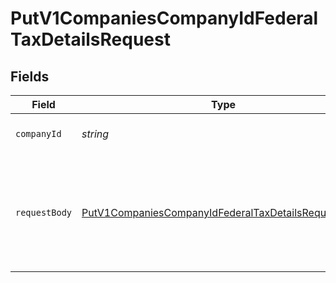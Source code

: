 # PutV1CompaniesCompanyIdFederalTaxDetailsRequest


## Fields

| Field                                                                                                                                 | Type                                                                                                                                  | Required                                                                                                                              | Description                                                                                                                           |
| ------------------------------------------------------------------------------------------------------------------------------------- | ------------------------------------------------------------------------------------------------------------------------------------- | ------------------------------------------------------------------------------------------------------------------------------------- | ------------------------------------------------------------------------------------------------------------------------------------- |
| `companyId`                                                                                                                           | *string*                                                                                                                              | :heavy_check_mark:                                                                                                                    | The UUID of the company                                                                                                               |
| `requestBody`                                                                                                                         | [PutV1CompaniesCompanyIdFederalTaxDetailsRequestBody](../../models/operations/putv1companiescompanyidfederaltaxdetailsrequestbody.md) | :heavy_minus_sign:                                                                                                                    | Attributes related to federal tax details that can be updated via this endpoint include:                                              |